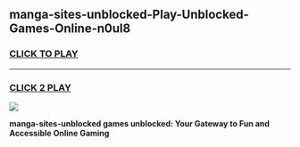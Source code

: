 
## manga-sites-unblocked-Play-Unblocked-Games-Online-n0ul8
<h3>
<a href="https://premium76.site?title=manga-sites-unblocked&ref=25A">CLICK TO PLAY</a></h3>
<hr>

<h3>
<a href="https://premium76.site?title=manga-sites-unblocked&ref=25A">CLICK 2 PLAY</a>
  
</h3>

<a href="https://premium76.site?title=manga-sites-unblocked&ref=25A"><img src="https://clearcache.store/games.png"></a>


**manga-sites-unblocked games unblocked: Your Gateway to Fun and Accessible Online Gaming**
